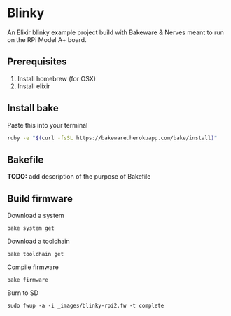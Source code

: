 # Blinky
An Elixir blinky example project build with Bakeware & Nerves meant to run on the RPi Model A+ board.

## Prerequisites
  1. Install homebrew (for OSX)
  1. Install elixir

## Install bake
Paste this into your terminal

```bash
ruby -e "$(curl -fsSL https://bakeware.herokuapp.com/bake/install)"
```

## Bakefile
__TODO:__ add description of the purpose of Bakefile

## Build firmware
Download a system
```shell
bake system get
```

Download a toolchain
```shell
bake toolchain get
```

Compile firmware

```shell
bake firmware
```

Burn to SD

```shell
sudo fwup -a -i _images/blinky-rpi2.fw -t complete
```
